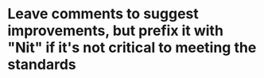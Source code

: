 # Leave comments to suggest improvements, but prefix it with "Nit" if it's not critical to meeting the standards